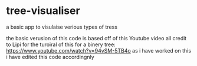 # tree-visualiser
a basic app to visulaise verious types of tress

the basic verusion of this code is based off of this Youtube video all credit to Lipi for the turoiral of this for a binery tree: https://www.youtube.com/watch?v=94vSM-5TB4o 
as i have worked on this i have edited this code accordingnly